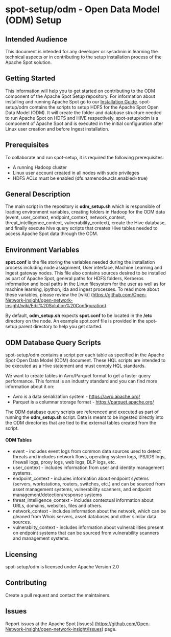 # spot-setup/odm - Open Data Model (ODM) Setup

## Intended Audience

This document is intended for any developer or sysadmin in learning the technical aspects or in contributing to the setup installation process of the Apache Spot solution.

## Getting Started

This information will help you to get started on contributing to the ODM component of the Apache Spot Setup repository.
For information about installing and running Apache Spot go to our [Installation Guide](http://spot.apache.org/doc/).
spot-setup/odm contains the scripts to setup HDFS for the Apache Spot Open Data Model (ODM).
It will create the folder and database structure needed to run Apache Spot on HDFS and HIVE respectively.
spot-setup/odm is a component of Apache Spot and is executed in the initial configuration after Linux user creation and before Ingest installation.

## Prerequisites

To collaborate and run spot-setup, it is required the following prerequisites:
- A running Hadoop cluster
- Linux user account created in all nodes with sudo privileges
- HDFS ACLs must be enabled (dfs.namenode.acls.enabled=true)

## General Description

The main script in the repository is **odm_setup.sh** which is responsible of loading environment variables,
creating folders in Hadoop for the ODM data (event, user_context, endpoint_context, network_context, threat_intelligence_context, vulnerability_context),
create the Hive database,
and finally execute hive query scripts that creates Hive tables needed to access Apache Spot data through the ODM.

## Environment Variables

**spot.conf** is the file storing the variables needed during the installation process including node assignment, User interface, Machine Learning and Ingest gateway nodes.
This file also contains sources desired to be installed as part of Apache Spot, general paths for HDFS folders, Kerberos information and local paths in the Linux filesystem for the user as well as for machine learning, ipython, lda and ingest processes.
To read more about these variables, please review the [wiki] (https://github.com/Open-Network-Insight/open-network-insight/wiki/Edit%20Solution%20Configuration).

By default, **odm_setup.sh** expects **spot.conf** to be located in the **/etc** directory on the node. An example spot.conf file is provided in the spot-setup parent directory to help you get started.

## ODM Database Query Scripts

spot-setup/odm contains a script per each table as specified in the Apache Spot Open Data Model (ODM) document.
These HQL scripts are intended to be executed as a Hive statement and must comply HQL standards.

We want to create tables in Avro/Parquet format to get a faster query performance. This format is an industry standard and you can find more information about it on:
- Avro is a data serialization system - https://avro.apache.org/
- Parquet is a columnar storage format - https://parquet.apache.org/

The ODM database query scripts are referenced and executed as part of running the **odm_setup.sh** script.
Data is meant to be ingested directly into the ODM directories that are tied to the external tables created from the script.

#### ODM Tables
- event - includes event logs from common data sources used to detect threats and includes network flows, operating system logs, IPS/IDS logs, firewall logs, proxy logs, web logs, DLP logs, etc.
- user_context - includes information from user and identity management systems.
- endpoint_context - includes information about endpoint systems (servers, workstations, routers, switches, etc.) and can be sourced from asset management systems, vulnerability scanners, and endpoint management/detection/response systems
- threat_intelligence_context - includes contextual information about URLs, domains, websites, files and others.
- network_context - includes information about the network, which can be gleaned from Whois servers, asset databases and other similar data sources.
- vulnerabilty_context - includes information about vulnerabilities present on endpoint systems that can be sourced from vulnerability scanners and management systems.

## Licensing

spot-setup/odm is licensed under Apache Version 2.0

## Contributing

Create a pull request and contact the maintainers.

## Issues

Report issues at the Apache Spot [issues] (https://github.com/Open-Network-Insight/open-network-insight/issues) page.

